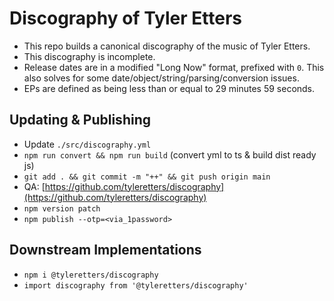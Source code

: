 # Discography of Tyler Etters

- This repo builds a canonical discography of the music of Tyler Etters.
- This discography is incomplete.
- Release dates are in a modified "Long Now" format, prefixed with `0`. This also solves for some date/object/string/parsing/conversion issues.
- EPs are defined as being less than or equal to 29 minutes 59 seconds.

## Updating & Publishing

- Update `./src/discography.yml`
- `npm run convert && npm run build` (convert yml to ts & build dist ready js)
- `git add . && git commit -m "++" && git push origin main`
- QA: [https://github.com/tyleretters/discography](https://github.com/tyleretters/discography)
- `npm version patch`
- `npm publish --otp=<via_1password>`

## Downstream Implementations

- `npm i @tyleretters/discography`
- `import discography from '@tyleretters/discography'`
